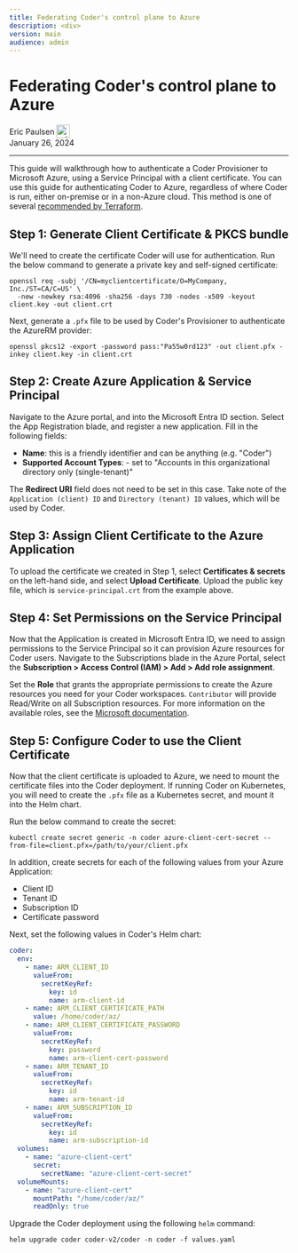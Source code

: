 ```yaml
---
title: Federating Coder's control plane to Azure
description: <div>
version: main
audience: admin
---
```

# Federating Coder's control plane to Azure

<div>
  <a href="https://github.com/ericpaulsen" style="text-decoration: none; color: inherit;">
    <span style="vertical-align:middle;">Eric Paulsen</span>
    <img src="https://github.com/ericpaulsen.png" alt="ericpaulsen" width="24px" height="24px" style="vertical-align:middle; margin: 0px;"/>
  </a>
</div>
January 26, 2024

---

This guide will walkthrough how to authenticate a Coder Provisioner to Microsoft
Azure, using a Service Principal with a client certificate. You can use this
guide for authenticating Coder to Azure, regardless of where Coder is run,
either on-premise or in a non-Azure cloud. This method is one of several
[recommended by Terraform](https://registry.terraform.io/providers/hashicorp/azurerm/latest/docs#authenticating-to-azure).

## Step 1: Generate Client Certificate & PKCS bundle

We'll need to create the certificate Coder will use for authentication. Run the
below command to generate a private key and self-signed certificate:

```console
openssl req -subj '/CN=myclientcertificate/O=MyCompany, Inc./ST=CA/C=US' \
  -new -newkey rsa:4096 -sha256 -days 730 -nodes -x509 -keyout client.key -out client.crt
```

Next, generate a `.pfx` file to be used by Coder's Provisioner to authenticate
the AzureRM provider:

```console
openssl pkcs12 -export -password pass:"Pa55w0rd123" -out client.pfx -inkey client.key -in client.crt
```

## Step 2: Create Azure Application & Service Principal

Navigate to the Azure portal, and into the Microsoft Entra ID section. Select
the App Registration blade, and register a new application. Fill in the
following fields:

- **Name**: this is a friendly identifier and can be anything (e.g. "Coder")
- **Supported Account Types**: - set to "Accounts in this organizational
  directory only (single-tenant)"

The **Redirect URI** field does not need to be set in this case. Take note of
the `Application (client) ID` and `Directory (tenant) ID` values, which will be
used by Coder.

## Step 3: Assign Client Certificate to the Azure Application

To upload the certificate we created in Step 1, select **Certificates &
secrets** on the left-hand side, and select **Upload Certificate**. Upload the
public key file, which is `service-principal.crt` from the example above.

## Step 4: Set Permissions on the Service Principal

Now that the Application is created in Microsoft Entra ID, we need to assign
permissions to the Service Principal so it can provision Azure resources for
Coder users. Navigate to the Subscriptions blade in the Azure Portal, select the
**Subscription > Access Control (IAM) > Add > Add role assignment**.

Set the **Role** that grants the appropriate permissions to create the Azure
resources you need for your Coder workspaces. `Contributor` will provide
Read/Write on all Subscription resources. For more information on the available
roles, see the
[Microsoft documentation](https://learn.microsoft.com/en-us/azure/role-based-access-control/built-in-roles).

## Step 5: Configure Coder to use the Client Certificate

Now that the client certificate is uploaded to Azure, we need to mount the
certificate files into the Coder deployment. If running Coder on Kubernetes, you
will need to create the `.pfx` file as a Kubernetes secret, and mount it into
the Helm chart.

Run the below command to create the secret:

```console
kubectl create secret generic -n coder azure-client-cert-secret --from-file=client.pfx=/path/to/your/client.pfx
```

In addition, create secrets for each of the following values from your Azure
Application:

- Client ID
- Tenant ID
- Subscription ID
- Certificate password

Next, set the following values in Coder's Helm chart:

```yaml
coder:
  env:
    - name: ARM_CLIENT_ID
      valueFrom:
        secretKeyRef:
          key: id
          name: arm-client-id
    - name: ARM_CLIENT_CERTIFICATE_PATH
      value: /home/coder/az/
    - name: ARM_CLIENT_CERTIFICATE_PASSWORD
      valueFrom:
        secretKeyRef:
          key: password
          name: arm-client-cert-password
    - name: ARM_TENANT_ID
      valueFrom:
        secretKeyRef:
          key: id
          name: arm-tenant-id
    - name: ARM_SUBSCRIPTION_ID
      valueFrom:
        secretKeyRef:
          key: id
          name: arm-subscription-id
  volumes:
    - name: "azure-client-cert"
      secret:
        secretName: "azure-client-cert-secret"
  volumeMounts:
    - name: "azure-client-cert"
      mountPath: "/home/coder/az/"
      readOnly: true
```

Upgrade the Coder deployment using the following `helm` command:

```console
helm upgrade coder coder-v2/coder -n coder -f values.yaml
```
